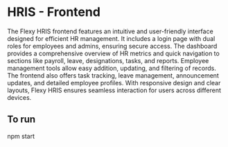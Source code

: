 # HRIS - Frontend

The Flexy HRIS frontend features an intuitive and user-friendly interface designed for efficient HR management. It includes a login page with dual roles for employees and admins, ensuring secure access. The dashboard provides a comprehensive overview of HR metrics and quick navigation to sections like payroll, leave, designations, tasks, and reports. Employee management tools allow easy addition, updating, and filtering of records. The frontend also offers task tracking, leave management, announcement updates, and detailed employee profiles. With responsive design and clear layouts, Flexy HRIS ensures seamless interaction for users across different devices.

## To run
npm start
